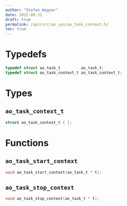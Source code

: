 ```yaml
---
author: "Stefan Wagner"
date: 2022-08-31
draft: true
permalink: /api/src/ao_sys/ao_task_context.h/
toc: true
---
```


# Typedefs

```c
typedef struct ao_task_t         ao_task_t;
typedef struct ao_task_context_t ao_task_context_t;
```

# Types

## `ao_task_context_t`

```c
struct ao_task_context_t { };
```

# Functions

## `ao_task_start_context`

```c
void ao_task_start_context(ao_task_t * t);
```

## `ao_task_stop_context`

```c
void ao_task_stop_context(ao_task_t * t);
```
